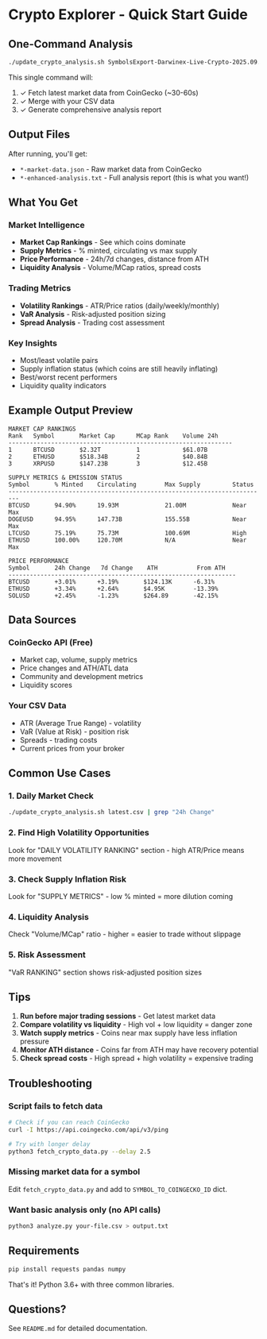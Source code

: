 # Crypto Explorer - Quick Start Guide

## One-Command Analysis

```bash
./update_crypto_analysis.sh SymbolsExport-Darwinex-Live-Crypto-2025.09.30.csv
```

This single command will:
1. ✓ Fetch latest market data from CoinGecko (~30-60s)
2. ✓ Merge with your CSV data
3. ✓ Generate comprehensive analysis report

## Output Files

After running, you'll get:

- `*-market-data.json` - Raw market data from CoinGecko
- `*-enhanced-analysis.txt` - Full analysis report (this is what you want!)

## What You Get

### Market Intelligence
- **Market Cap Rankings** - See which coins dominate
- **Supply Metrics** - % minted, circulating vs max supply
- **Price Performance** - 24h/7d changes, distance from ATH
- **Liquidity Analysis** - Volume/MCap ratios, spread costs

### Trading Metrics
- **Volatility Rankings** - ATR/Price ratios (daily/weekly/monthly)
- **VaR Analysis** - Risk-adjusted position sizing
- **Spread Analysis** - Trading cost assessment

### Key Insights
- Most/least volatile pairs
- Supply inflation status (which coins are still heavily inflating)
- Best/worst recent performers
- Liquidity quality indicators

## Example Output Preview

```
MARKET CAP RANKINGS
Rank   Symbol       Market Cap      MCap Rank    Volume 24h
---------------------------------------------------------------
1      BTCUSD       $2.32T          1            $61.07B
2      ETHUSD       $518.34B        2            $40.84B
3      XRPUSD       $147.23B        3            $12.45B

SUPPLY METRICS & EMISSION STATUS
Symbol       % Minted    Circulating        Max Supply         Status
-------------------------------------------------------------------------
BTCUSD       94.90%      19.93M             21.00M             Near Max
DOGEUSD      94.95%      147.73B            155.55B            Near Max
LTCUSD       75.19%      75.73M             100.69M            High
ETHUSD       100.00%     120.70M            N/A                Near Max

PRICE PERFORMANCE
Symbol       24h Change   7d Change    ATH           From ATH
----------------------------------------------------------------
BTCUSD       +3.01%      +3.19%       $124.13K      -6.31%
ETHUSD       +3.34%      +2.64%       $4.95K        -13.39%
SOLUSD       +2.45%      -1.23%       $264.89       -42.15%
```

## Data Sources

### CoinGecko API (Free)
- Market cap, volume, supply metrics
- Price changes and ATH/ATL data
- Community and development metrics
- Liquidity scores

### Your CSV Data
- ATR (Average True Range) - volatility
- VaR (Value at Risk) - position risk
- Spreads - trading costs
- Current prices from your broker

## Common Use Cases

### 1. Daily Market Check
```bash
./update_crypto_analysis.sh latest.csv | grep "24h Change"
```

### 2. Find High Volatility Opportunities
Look for "DAILY VOLATILITY RANKING" section - high ATR/Price means more movement

### 3. Check Supply Inflation Risk
Look for "SUPPLY METRICS" - low % minted = more dilution coming

### 4. Liquidity Analysis
Check "Volume/MCap" ratio - higher = easier to trade without slippage

### 5. Risk Assessment
"VaR RANKING" section shows risk-adjusted position sizes

## Tips

1. **Run before major trading sessions** - Get latest market data
2. **Compare volatility vs liquidity** - High vol + low liquidity = danger zone
3. **Watch supply metrics** - Coins near max supply have less inflation pressure
4. **Monitor ATH distance** - Coins far from ATH may have recovery potential
5. **Check spread costs** - High spread + high volatility = expensive trading

## Troubleshooting

### Script fails to fetch data
```bash
# Check if you can reach CoinGecko
curl -I https://api.coingecko.com/api/v3/ping

# Try with longer delay
python3 fetch_crypto_data.py --delay 2.5
```

### Missing market data for a symbol
Edit `fetch_crypto_data.py` and add to `SYMBOL_TO_COINGECKO_ID` dict.

### Want basic analysis only (no API calls)
```bash
python3 analyze.py your-file.csv > output.txt
```

## Requirements

```bash
pip install requests pandas numpy
```

That's it! Python 3.6+ with three common libraries.

## Questions?

See `README.md` for detailed documentation.
